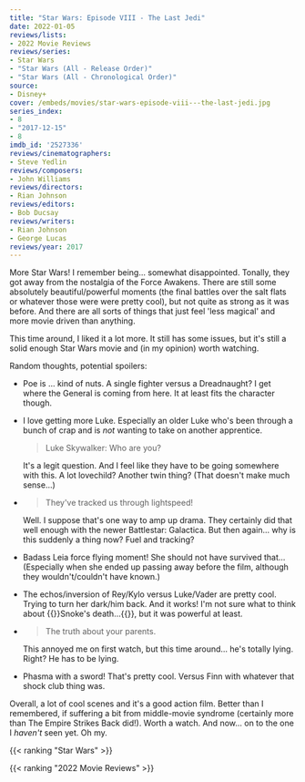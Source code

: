 ```yaml
---
title: "Star Wars: Episode VIII - The Last Jedi"
date: 2022-01-05
reviews/lists:
- 2022 Movie Reviews
reviews/series:
- Star Wars
- "Star Wars (All - Release Order)"
- "Star Wars (All - Chronological Order)"
source:
- Disney+
cover: /embeds/movies/star-wars-episode-viii---the-last-jedi.jpg
series_index: 
- 8
- "2017-12-15"
- 8
imdb_id: '2527336'
reviews/cinematographers:
- Steve Yedlin
reviews/composers:
- John Williams
reviews/directors:
- Rian Johnson
reviews/editors:
- Bob Ducsay
reviews/writers:
- Rian Johnson
- George Lucas
reviews/year: 2017
---
```

More Star Wars! I remember being... somewhat disappointed. Tonally, they got away from the nostalgia of the Force Awakens. There are still some absolutely beautiful/powerful moments (the final battles over the salt flats or whatever those were were pretty cool), but not quite as strong as it was before. And there are all sorts of things that just feel 'less magical' and more movie driven than anything. 

This time around, I liked it a lot more. It still has some issues, but it's still a solid enough Star Wars movie and (in my opinion) worth watching. 

Random thoughts, potential spoilers:

* Poe is ... kind of nuts. A single fighter versus a Dreadnaught? I get where the General is coming from here. It at least fits the character though. 

* I love getting more Luke. Especially an older Luke who's been through a bunch of crap and is *not* wanting to take on another apprentice. 

    > Luke Skywalker: Who are you?

    It's a legit question. And I feel like they have to be going somewhere with this. A lot lovechild? Another twin thing? (That doesn't make much sense...)

*  
    > They've tracked us through lightspeed!

    Well. I suppose that's one way to amp up drama. They certainly did that well enough with the newer Battlestar: Galactica. But then again... why is this suddenly a thing now? Fuel and tracking?

* Badass Leia force flying moment! She should not have survived that... (Especially when she ended up passing away before the film, although they wouldn't/couldn't have known.)

* The echos/inversion of Rey/Kylo versus Luke/Vader are pretty cool. Trying to turn her dark/him back. And it works! I'm not sure what to think about {{<spoiler>}}Snoke's death...{{</spoiler>}}, but it was powerful at least. 

* 
    > The truth about your parents.

    This annoyed me on first watch, but this time around... he's totally lying. Right? He has to be lying.

* Phasma with a sword! That's pretty cool. Versus Finn with whatever that shock club thing was. 

Overall, a lot of cool scenes and it's a good action film. Better than I remembered, if suffering a bit from middle-movie syndrome (certainly more than The Empire Strikes Back did!). Worth a watch. And now... on to the one I *haven't* seen yet. Oh my.

{{< ranking "Star Wars" >}}

{{< ranking "2022 Movie Reviews" >}}
